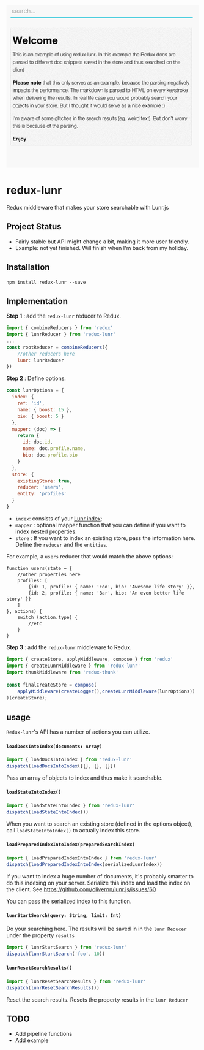 ![](https://raw.githubusercontent.com/swennemans/redux-lunr/master/example.gif)

# redux-lunr

Redux middleware that makes your store searchable with Lunr.js

## Project Status
* Fairly stable but API might change a bit, making it more user friendly.
* Example:  not yet finished. Will finish when I'm back from my holiday.


## Installation

` npm install redux-lunr --save `

## Implementation

**Step 1** : add the `redux-lunr` reducer to Redux.
```js
import { combineReducers } from 'redux'
import { lunrReducer } from 'redux-lunr'
...
const rootReducer = combineReducers({
    //other reducers here
    lunr: lunrReducer
})
```
**Step 2** : Define options.
```js
const lunrOptions = {
  index: {
    ref: 'id',
    name: { boost: 15 },
    bio: { boost: 5 }
  },
  mapper: (doc) => {
    return {
      id: doc.id,
      name: doc.profile.name,
      bio: doc.profile.bio
    }
  },
  store: {
    existingStore: true,
    reducer: 'users',
    entity: 'profiles'
  }
}
```

* `index`: consists of your [Lunr index](http://lunrjs.com/);
* `mapper` : optional mapper function that you can define if you want to index nested properties.
* `store` : If you want to index an existing store, pass the information here. Define the `reducer` and the `entities`.

For example, a `users` reducer that would match the above options:
```
function users(state = {
    //other properties here
    profiles: [
        {id: 1, profile: { name: 'Foo', bio: 'Awesome life story' }},
        {id: 2, profile: { name: 'Bar', bio: 'An even better life story' }}
    ]
}, actions) {
    switch (action.type) {
        //etc
    }
}
```

**Step 3** : add the `redux-lunr` middleware to Redux.


```js
import { createStore, applyMiddleware, compose } from 'redux'
import { createLunrMiddleware } from 'redux-lunr'
import thunkMiddleware from 'redux-thunk'

const finalCreateStore = compose(
    applyMiddleware(createLogger(),createLunrMiddleware(lunrOptions))
)(createStore);
```

## usage

`Redux-lunr`'s API has  a number of actions you can utilize.

#### `loadDocsIntoIndex(documents: Array)`
```js
import { loadDocsIntoIndex } from 'redux-lunr'
dispatch(loadDocsIntoIndex([{}, {}, {}])
```

Pass an array of objects to index and thus make it searchable.

#### `loadStateIntoIndex()`
```js
import { loadStateIntoIndex } from 'redux-lunr'
dispatch(loadStateIntoIndex())
```
When you want to search an existing store (defined in the options object), call `loadStateIntoIndex()`
to actually index this store.

#### `loadPreparedIndexIntoIndex(preparedSearchIndex)`
```js
import { loadPreparedIndexIntoIndex } from 'redux-lunr'
dispatch(loadPreparedIndexIntoIndex(serializedLunrIndex))
```

If you want to index a huge number of documents, it's probably smarter to do this indexing on your server.  Serialize this index and load the index on the client. See https://github.com/olivernn/lunr.js/issues/60

You can pass the serialized index to fhis function.


#### `lunrStartSearch(query: String, limit: Int)`
Do your searching here.
The results will be saved in in the `lunr Reducer` under the property `results`

```js
import { lunrStartSearch } from 'redux-lunr'
dispatch(lunrStartSearch('foo', 10))
```


#### `lunrResetSearchResults()`

```js
import { lunrResetSearchResults } from 'redux-lunr'
dispatch(lunrResetSearchResults())
```

Reset the search results. Resets the property results in the `lunr Reducer`


## TODO
* Add pipeline functions
* Add example


